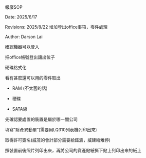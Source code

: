 報廢SOP

Date: 2025/6/17

Revisions: 2025/8/22 增加登出office事項，零件處理

Author: Darson Lai

確認機器可以登入

把office帳號登出讓出位子

硬碟格式化

看有甚麼還可以用的零件取出

- RAM (不太舊的話)

- 硬碟

- SATA線

先確認要處置的裝置是屬於哪一間公司

填寫”財產異動單”(需要用LQ310列表機列印出來)

取得許可簽名(威茂的會計部分需要給鈺涵，威建給雉停)

照裝置前後照片列印出來，再將公司的資產貼紙撕下貼上列印出來的紙上
